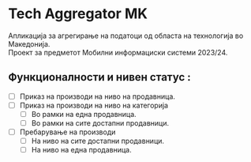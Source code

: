 # Tech Aggregator MK
Апликација за агрегирање на податоци од областа на технологија во Македонија.  
Проект за предметот Мобилни информациски системи 2023/24.

## Функционалности и нивен статус :
  - [ ] Приказ на производи на ниво на продавница. 
  - [ ] Приказ на производи на ниво на категорија
    - [ ] Во рамки на една продавница.
    - [ ] Во рамки на сите достапни продавници.
  - [ ] Пребарување на производи 
    - [ ] На ниво на сите достапни продавници.
    - [ ] На ниво на една продавница.